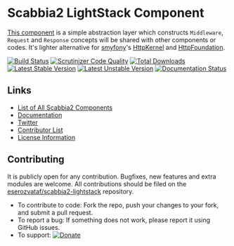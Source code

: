 # Scabbia2 LightStack Component

[This component](https://github.com/eserozvataf/scabbia2-lightstack) is a simple abstraction layer which constructs `Middleware`, `Request` and `Response` concepts will be shared with other components or codes. It's lighter alternative for [smyfony](http://symfony.com/)'s [HttpKernel](https://github.com/symfony/HttpKernel) and [HttpFoundation](https://github.com/symfony/HttpFoundation).

[![Build Status](https://travis-ci.org/eserozvataf/scabbia2-lightstack.png?branch=master)](https://travis-ci.org/eserozvataf/scabbia2-lightstack)
[![Scrutinizer Code Quality](https://scrutinizer-ci.com/g/eserozvataf/scabbia2-lightstack/badges/quality-score.png?b=master)](https://scrutinizer-ci.com/g/eserozvataf/scabbia2-lightstack/?branch=master)
[![Total Downloads](https://poser.pugx.org/eserozvataf/scabbia2-lightstack/downloads.png)](https://packagist.org/packages/eserozvataf/scabbia2-lightstack)
[![Latest Stable Version](https://poser.pugx.org/eserozvataf/scabbia2-lightstack/v/stable)](https://packagist.org/packages/eserozvataf/scabbia2-lightstack)
[![Latest Unstable Version](https://poser.pugx.org/eserozvataf/scabbia2-lightstack/v/unstable)](https://packagist.org/packages/eserozvataf/scabbia2-lightstack)
[![Documentation Status](https://readthedocs.org/projects/scabbia2-documentation/badge/?version=latest)](https://readthedocs.org/projects/scabbia2-documentation)

## Links
- [List of All Scabbia2 Components](https://github.com/eserozvataf/scabbia2)
- [Documentation](https://readthedocs.org/projects/scabbia2-documentation)
- [Twitter](https://twitter.com/eserozvataf)
- [Contributor List](contributors.md)
- [License Information](LICENSE)


## Contributing
It is publicly open for any contribution. Bugfixes, new features and extra modules are welcome. All contributions should be filed on the [eserozvataf/scabbia2-lightstack](https://github.com/eserozvataf/scabbia2-lightstack) repository.

* To contribute to code: Fork the repo, push your changes to your fork, and submit a pull request.
* To report a bug: If something does not work, please report it using GitHub issues.
* To support: [![Donate](https://img.shields.io/gratipay/eserozvataf.svg)](https://gratipay.com/eserozvataf/)
